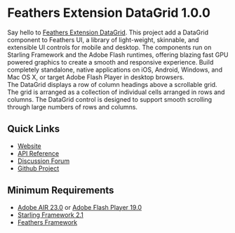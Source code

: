# Feathers Extension DataGrid 1.0.0

Say hello to [Feathers Extension DataGrid](http://pol2095.free.fr/Feathers-Extension-DataGrid/).
This project add a DataGrid component to Feathers UI, a library of light-weight, skinnable, and extensible UI controls for mobile and desktop. The components run on Starling Framework and the Adobe Flash runtimes, offering blazing fast GPU powered graphics to create a smooth and responsive experience. Build completely standalone, native applications on iOS, Android, Windows, and Mac OS X, or target Adobe Flash Player in desktop browsers.<br />
The DataGrid displays a row of column headings above a scrollable grid. The grid is arranged as a collection of individual cells arranged in rows and columns. The DataGrid control is designed to support smooth scrolling through large numbers of rows and columns.

## Quick Links

* [Website](http://pol2095.free.fr/Feathers-Extension-DataGrid/)
* [API Reference](http://pol2095.free.fr/Feathers-Extension-DataGrid/docs/feathers/extensions/dataGrid/package-detail.html)
* [Discussion Forum](http://forum.starling-framework.org/forum/feathers)
* [Github Project](https://github.com/pol2095/Feathers-Extension-DataGrid)

## Minimum Requirements

* [Adobe AIR 23.0](https://get.adobe.com/air/) or [Adobe Flash Player 19.0](https://get.adobe.com/fr/flashplayer/)
* [Starling Framework 2.1](https://github.com/Gamua/Starling-Framework)
* [Feathers Framework](https://feathersui.com/download/)